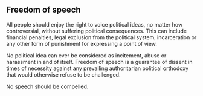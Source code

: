 ## Freedom of speech

All people should enjoy the right to voice political ideas, no matter how controversial, without suffering political consequences. This can include financial penalties, legal exclusion from the political system, incarceration or any other form of punishment for expressing a point of view.

No political idea can ever be considered as incitement, abuse or harassment in and of itself. Freedom of speech is a guarantee of dissent in times of necessity against any prevailing authoritarian political orthodoxy that would otherwise refuse to be challenged.

No speech should be compelled.
